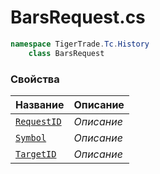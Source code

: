 
# BarsRequest.cs
```csharp
namespace TigerTrade.Tc.History  
    class BarsRequest
```

### Свойства
| Название | Описание |
| --- | --- |
| [`RequestID`](./Свойства/RequestID.md) | *Описание* |
| [`Symbol`](./Свойства/Symbol.md) | *Описание* |
| [`TargetID`](./Свойства/TargetID.md) | *Описание* |
